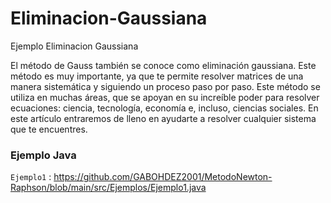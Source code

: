 # Eliminacion-Gaussiana
Ejemplo Eliminacion Gaussiana

<p>
El método de Gauss también se conoce como eliminación gaussiana. Este método es muy importante, ya que te permite resolver matrices de una manera sistemática y siguiendo un proceso paso por paso. Este método se utiliza en muchas áreas, que se apoyan en su increíble poder para resolver ecuaciones: ciencia, tecnología, economía e, incluso, ciencias sociales. En este artículo entraremos de lleno en ayudarte a resolver cualquier sistema que te encuentres.
</p>

### Ejemplo Java
`Ejemplo1` : <https://github.com/GABOHDEZ2001/MetodoNewton-Raphson/blob/main/src/Ejemplos/Ejemplo1.java>
